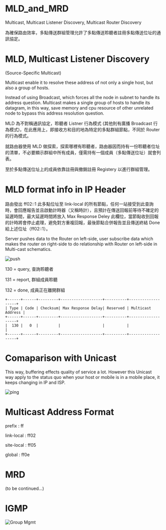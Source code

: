 # MLD_and_MRD
Multicast, Multicast Listener Discovery, Multicast Router Discovery

為確保路由效率，多點傳送群組管理允許了多點傳送聆聽者註冊多點傳送位址的通訊協定。

# MLD, Multicast Listener Discovery

(Source-Specific Multicast)

Multicast enable it to resolve these address of not only a single host, but also a group of hosts.

Instead of using Broadcast, which forces all the node in subnet to handle its address question. Multicast makes a single group of hosts to handle its datagram, in this way, save memory and cpu resource of other unrelated node to bypass this address resolution question. 

MLD 為不對稱通訊協定，聆聽者 Listner 行為模式 (其他則有廣播 Broadcast 行為模式)，在此應用上，即接收方和目的地為特定的多點群組節點，不同於 Router 的行為模式。

就路由器使用 MLD 做探索，探索哪裡有聆聽者，路由器因而持有一份聆聽者位址的清單，不必要顯示群組中所有成員，僅需持有一個成員（多點傳送位址）就會列表。

至於多點傳送位址上的成員依靠註冊與撤銷註冊 Registery 以進行群組管理。

# MLD format info in IP Header

路由發出 ff02::1 此多點位址至 link-local 的所有節點，任何一站接受到此查詢時，會回應報告並且啟動計時器（又稱時計），且預計在傳送回報前等待不確定的延遲時間，最大延遲時間將放入 Max Response Deley 此欄位，當節點收到回報的計時將會停止處理，避免對方重複回報，最後節點合併報告並且傳送終結 Done 給上述位址（ff02::1）。

Server pushes data to the Router on left-side, user subscribe data which makes the router on right-side to do relationship with Router on left-side in Multi-cast schematics.

![push](https://www.techritual.com/wp-content/uploads/2016/08/multicast-e1471602018400.jpg)


130 = query, 查詢聆聽者

131 = report, 群組成員聆聽

132 = done, 成員正在離開群組

    +------+------+---------+-------------------+----------+-------------------+
    | Type | Code | Checksum| Max Response Delay| Reserved | Multicast Address |
    +------+------+---------+-------------------+----------+-------------------+
    |  130 |   0  |         |                   |          |                   |
    +------+------+---------+-------------------+----------+-------------------+
    
# Comaparison with Unicast

This way, buffering effects quality of service a lot.
However this Unicast way apply to the status quo when your host or mobile is in a mobile place, it keeps changing in IP and ISP.

![ping](https://www.techritual.com/wp-content/uploads/2016/08/unicast-e1471602066630.jpg)

# Multicast Address Format

prefix : ff

link-local : ff02

site-local : ff05

global : ff0e

# MRD

(to be continued...)

# IGMP

![Group Mgmt](https://www.jannet.hk/content/public/upload/igmp/01.png)
